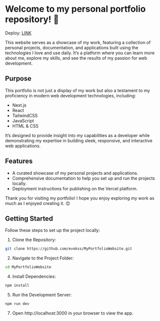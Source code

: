 # Welcome to my personal portfolio repository! 🎉

Deploy: [LINK](https://portfolio-website-evokss.vercel.app/)

This website serves as a showcase of my work, featuring a collection of personal projects, documentation, and applications built using the technologies I love and use daily. It’s a platform where you can learn more about me, explore my skills, and see the results of my passion for web development.

## Purpose
This portfolio is not just a display of my work but also a testament to my proficiency in modern web development technologies, including:

- Next.js
- React
- TailwindCSS
- JavaScript
- HTML & CSS

It’s designed to provide insight into my capabilities as a developer while demonstrating my expertise in building sleek, responsive, and interactive web applications.

## Features

- A curated showcase of my personal projects and applications.
- Comprehensive documentation to help you set up and run the projects locally.
- Deployment instructions for publishing on the Vercel platform.

Thank you for visiting my portfolio! I hope you enjoy exploring my work as much as I enjoyed creating it. 😊

## Getting Started
Follow these steps to set up the project locally:

1. Clone the Repository: </br>
```bash
git clone https://github.com/evokss/MyPortfolioWebsite.git
```

2. Navigate to the Project Folder: </br>
```bash
cd MyPortfolioWebsite
```

4. Install Dependencies: </br>
```bash
npm install
```

5. Run the Development Server: </br>
```bash
npm run dev
```

7. Open http://localhost:3000 in your browser to view the app.
